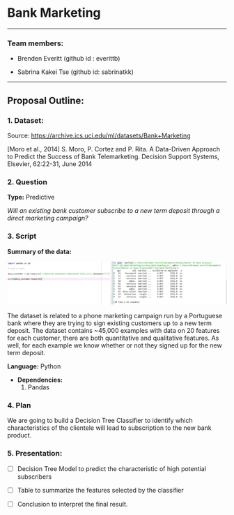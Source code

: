# Bank Marketing
----------------------------------
### Team members:

* Brenden Everitt (github id : everittb)

* Sabrina Kakei Tse (github id: sabrinatkk)

--------------------------------------------------
## Proposal Outline:

### 1. Dataset:

Source: https://archive.ics.uci.edu/ml/datasets/Bank+Marketing

[Moro et al., 2014] S. Moro, P. Cortez and P. Rita. A Data-Driven Approach to Predict the Success of Bank Telemarketing. Decision Support Systems, Elsevier, 62:22-31, June 2014

### 2. Question
**Type:** Predictive

_Will an existing bank customer subscribe to a new term deposit through a direct marketing campaign?_

### 3. Script

**Summary of the data:**

![](./results/imgs/data_loaded.jpg)  

The dataset is related to a phone marketing campaign run by a Portuguese bank where they are trying to sign existing customers up to a new term deposit. The dataset contains ~45,000 examples with data on 20 features for each customer, there are both quantitative and qualitative features. As well, for each example we know whether or not they signed up for the new term deposit.  

**Language:** Python
  - **Dependencies:**
    1. Pandas

### 4. Plan

We are going to build a Decision Tree Classifier to identify which characteristics of the clientele will lead to subscription to the new bank product.

### 5. Presentation:

- [ ] Decision Tree Model to predict the characteristic of high potential subscribers

- [ ] Table to summarize the features selected by the classifier

- [ ] Conclusion to interpret the final result.
